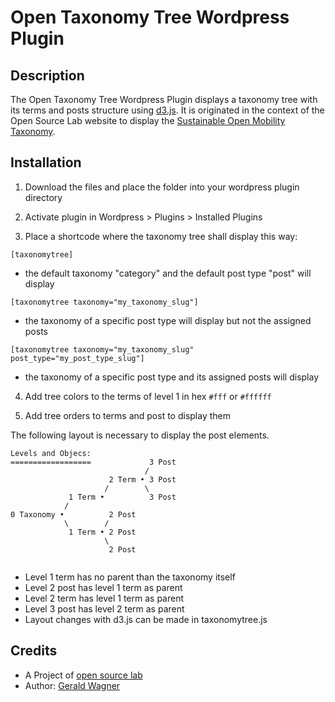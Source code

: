 # Open Taxonomy Tree Wordpress Plugin


## Description

The Open Taxonomy Tree Wordpress Plugin displays a taxonomy tree with its terms and posts structure using [d3.js](https://d3js.org/). It is originated in the context of the Open Source Lab website to display the [Sustainable Open Mobility Taxonomy](https://opensourcelab.dfki.de/taxonomy/).


## Installation

1. Download the files and place the folder into your wordpress plugin directory

2. Activate plugin in Wordpress > Plugins > Installed Plugins

3. Place a shortcode where the taxonomy tree shall display this way:

`[taxonomytree]`
* the default taxonomy "category" and the default post type "post" will display

`[taxonomytree taxonomy="my_taxonomy_slug"]`
* the taxonomy of a specific post type will display but not the assigned posts

`[taxonomytree taxonomy="my_taxonomy_slug" post_type="my_post_type_slug"]`
* the taxonomy of a specific post type and its assigned posts will display

4. Add tree colors to the terms of level 1 in hex `#fff` or `#ffffff`

5. Add tree orders to terms and post to display them

The following layout is necessary to display the post elements.

```
Levels and Objecs:
==================             3 Post
                              /
                      2 Term • 3 Post
                     /        \
             1 Term •          3 Post
            /        
0 Taxonomy •          2 Post
            \        /   
             1 Term • 2 Post
                     \
                      2 Post


```
* Level 1 term has no parent than the taxonomy itself
* Level 2 post has level 1 term as parent
* Level 2 term has level 1 term as parent
* Level 3 post has level 2 term as parent
* Layout changes with d3.js can be made in taxonomytree.js


## Credits

* A Project of [open source lab](https://opensourcelab.dfki.de/)
* Author: [Gerald Wagner](https://github.com/6erald/)
